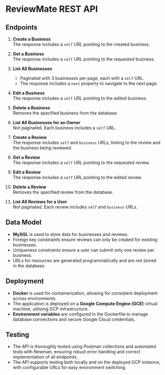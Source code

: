 # ReviewMate REST API

## Endpoints

1. **Create a Business**  
   The response includes a `self` URL pointing to the created business.

2. **Get a Business**  
   The response includes a `self` URL pointing to the requested business.

3. **List All Businesses**  
   - Paginated with 3 businesses per page, each with a `self` URL.
   - The response includes a `next` property to navigate to the next page.

4. **Edit a Business**  
   The response includes a `self` URL pointing to the edited business.

5. **Delete a Business**  
   Removes the specified business from the database.

6. **List All Businesses for an Owner**  
   Not paginated. Each business includes a `self` URL.

7. **Create a Review**  
   The response includes `self` and `business` URLs, linking to the review and the business being reviewed.

8. **Get a Review**  
   The response includes a `self` URL pointing to the requested review.

9. **Edit a Review**  
   The response includes a `self` URL pointing to the edited review.

10. **Delete a Review**  
    Removes the specified review from the database.

11. **List All Reviews for a User**  
    Not paginated. Each review includes `self` and `business` URLs.

## Data Model

- **MySQL** is used to store data for businesses and reviews.
- Foreign key constraints ensure reviews can only be created for existing businesses.
- Uniqueness constraints ensure a user can submit only one review per business.
- URLs for resources are generated programmatically and are not stored in the database.

## Deployment

- **Docker** is used for containerization, allowing for consistent deployment across environments.
- The application is deployed on a **Google Compute Engine (GCE)** virtual machine, utilizing GCP infrastructure.
- **Environment variables** are configured in the Dockerfile to manage database connections and secure Google Cloud credentials.

## Testing

- The API is thoroughly tested using Postman collections and automated tests with Newman, ensuring robust error handling and correct implementation of all endpoints.
- The API supports testing both locally and on the deployed GCP instance, with configurable URLs for easy environment switching.


